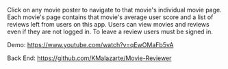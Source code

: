 Click on any movie poster to navigate to that movie's individual movie page. 
Each movie's page contains that movie's average user score and a list of reviews left from users on this app.
Users can view movies and reviews even if they are not logged in.
To leave a review users must be signed in.

Demo: https://www.youtube.com/watch?v=qEwOMaFb5vA

Back End: https://github.com/KMalazarte/Movie-Reviewer
